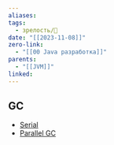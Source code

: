 ```yaml
---
aliases: 
tags:
  - зрелость/🌱
date: "[[2023-11-08]]"
zero-link:
  - "[[00 Java разработка]]"
parents:
  - "[[JVM]]"
linked:
---
```

## GC
- [Serial](Serial%20GC.md)
- [Parallel GC](Parallel%20GC.md)